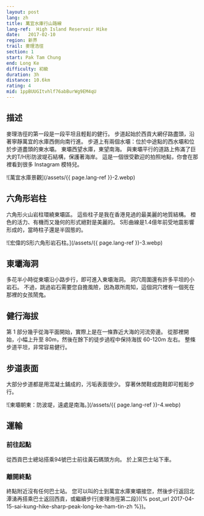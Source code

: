 ```yaml
---
layout: post
lang: zh
title: 萬宜水庫行山路線
lang-ref:  High Island Reservoir Hike
date:   2017-02-10
region: 新界
trail: 麥理浩徑
section: 1
start: Pak Tam Chung
end: Long Ke
difficulty: 初級
duration: 3h
distance: 10.6km
rating: 4
mid: 1ppBUUGItvhlf76abBurWg9EM4qU
---
```


## 描述

麥理浩徑的第一段是一段平坦且輕鬆的健行。 步道起始於西貢大網仔路盡頭，沿著寧靜萬宜的水庫西側向南行進。 步道上有兩個水壩：位於中途點的西水壩和位於步道盡頭的東水壩。 東壩西望水庫，東望南海。 與東壩平行的道路上佈滿了巨大的T/H形防波堤石結構，保護著海岸。 這是一個很受歡迎的拍照地點，你會在那裡看到很多 Instagram 模特兒。

![萬宜水庫景觀](/assets/{{ page.lang-ref }}-2.webp)

## 六角形岩柱

六角形火山岩柱環繞東壩區。 這些柱子是我在香港見過的最美麗的地質結構。 橙色的活力、有機而又幾何的形式絕對是美麗的。 S形曲線是1.4億年前受地震影響形成的，當時柱子還是半固態的。

![宏偉的S形六角形岩石柱。](/assets/{{ page.lang-ref }}-3.webp)

## 東壩海洞

多花半小時從東壩沿小路步行，即可進入東壩海洞。 洞穴周圍還有許多平坦的小岩石。 不過，跳過岩石需要您自擔風險，因為眾所周知，這個洞穴裡有一個死在那裡的女孩鬧鬼。

## 健行海拔

第 1 部分幾乎從海平面開始，實際上是在一條靠近大海的河流旁邊。 從那裡開始，小幅上升至 80m，然後在餘下的徒步過程中保持海拔 60-120m 左右。 整條步道平坦，非常容易健行。

## 步道表面

大部分步道都是用混凝土鋪成的，污垢表面很少。 穿著休閒鞋或跑鞋即可輕鬆步行。

![東壩朝東：防波堤，遠處是南海。](/assets/{{ page.lang-ref }}-4.webp)

## 運輸

### 前往起點

從西貢巴士總站搭乘94號巴士前往黃石碼頭方向。 於上窯巴士站下車。

### 離開終點

終點附近沒有任何巴士站。 您可以叫的士到萬宜水庫東壩接您，然後步行返回北潭湧再搭乘巴士返回西貢，或繼續步行[麥理浩徑第二段]({% post_url 2017-04-15-sai-kung-hike-sharp-peak-long-ke-ham-tin-zh %})。
